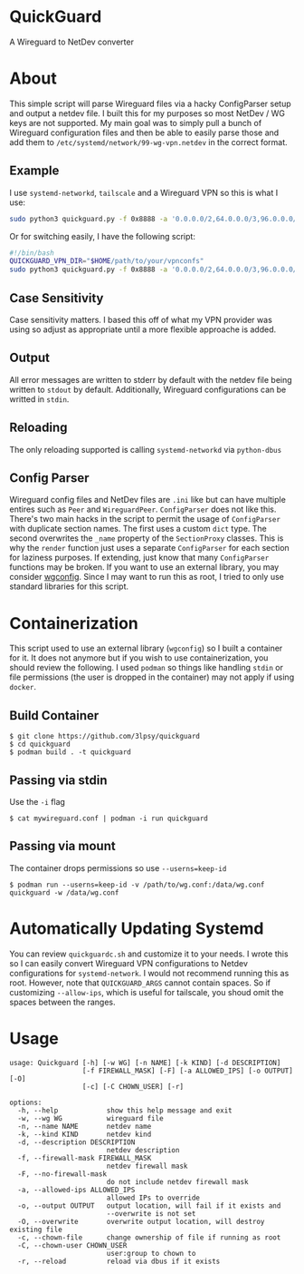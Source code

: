 # QuickGuard
A Wireguard to NetDev converter

# About
This simple script will parse Wireguard files via a hacky ConfigParser setup and output a netdev file. I built this for my purposes so most NetDev / WG keys are not supported. My main goal was to simply pull a bunch of Wireguard configuration files and then be able to easily parse those and add them to `/etc/systemd/network/99-wg-vpn.netdev` in the correct format.

## Example
I use `systemd-networkd`, `tailscale` and a Wireguard VPN so this is what I use:

```bash
sudo python3 quickguard.py -f 0x8888 -a '0.0.0.0/2,64.0.0.0/3,96.0.0.0/6,100.0.0.0/10,100.128.0.0/9,101.0.0.0/8,102.0.0.0/7,104.0.0.0/5,112.0.0.0/4,128.0.0.0/1' --overwrite --chown-file --reload -w ~/path/to/vpnsdir/vpn.conf -o /etc/systemd/network/99-wg-vpn.netdev
```
Or for switching easily, I have the following script:

```bash
#!/bin/bash
QUICKGUARD_VPN_DIR="$HOME/path/to/your/vpnconfs"
sudo python3 quickguard.py -f 0x8888 -a '0.0.0.0/2,64.0.0.0/3,96.0.0.0/6,100.0.0.0/10,100.128.0.0/9,101.0.0.0/8,102.0.0.0/7,104.0.0.0/5,112.0.0.0/4,128.0.0.0/1' --overwrite --chown-file --reload -w $(find "$QUICKGUARD_VPN_DIR" -type f -name '*.conf' | fzf --prompt="Select VPN config > ") -o /etc/systemd/network/99-wg-vpn.netdev
```

## Case Sensitivity
Case sensitivity matters. I based this off of what my VPN provider was using so adjust as appropriate until a more flexible approache is added.

## Output
All error messages are written to stderr by default with the netdev file being written to `stdout` by default. Additionally, Wireguard configurations can be writted in `stdin`.

## Reloading
The only reloading supported is calling `systemd-networkd` via `python-dbus`

## Config Parser
Wireguard config files and NetDev files are `.ini` like but can have multiple entires such as `Peer` and `WireguardPeer`. `ConfigParser` does not like this. There's two main hacks in the script to permit the usage of `ConfigParser` with duplicate section names. The first uses a custom `dict` type. The second overwrites the `_name` property of the `SectionProxy` classes. This is why the `render` function just uses a separate `ConfigParser` for each section for laziness purposes. If extending, just know that many `ConfigParser` functions may be broken. If you want to use an external library, you may consider [wgconfig](https://www.github.com/towalink/wgconfig). Since I may want to run this as root, I tried to only use standard libraries for this script.

# Containerization
This script used to use an external library (`wgconfig`) so I built a container for it. It does not anymore but if you wish to use containerization, you should review the following. I used `podman` so things like handling `stdin` or file permissions (the user is dropped in the container) may not apply if using `docker`.

## Build Container
```
$ git clone https://github.com/3lpsy/quickguard
$ cd quickguard
$ podman build . -t quickguard
```

## Passing via stdin
Use the `-i` flag
```
$ cat mywireguard.conf | podman -i run quickguard
```

## Passing via mount
The container drops permissions so use `--userns=keep-id`
```
$ podman run --userns=keep-id -v /path/to/wg.conf:/data/wg.conf quickguard -w /data/wg.conf
```
# Automatically Updating Systemd
You can review `quickguardc.sh` and customize it to your needs.  I wrote this so I can easily convert Wireguard VPN configurations to Netdev configurations for `systemd-network`. I would not recommend running this as root. However, note that `QUICKGUARD_ARGS` cannot contain spaces. So if customizing `--allow-ips`, which is useful for tailscale, you shoud omit the spaces between the ranges.

# Usage
```
usage: Quickguard [-h] [-w WG] [-n NAME] [-k KIND] [-d DESCRIPTION]
                  [-f FIREWALL_MASK] [-F] [-a ALLOWED_IPS] [-o OUTPUT] [-O]
                  [-c] [-C CHOWN_USER] [-r]

options:
  -h, --help            show this help message and exit
  -w, --wg WG           wireguard file
  -n, --name NAME       netdev name
  -k, --kind KIND       netdev kind
  -d, --description DESCRIPTION
                        netdev description
  -f, --firewall-mask FIREWALL_MASK
                        netdev firewall mask
  -F, --no-firewall-mask
                        do not include netdev firewall mask
  -a, --allowed-ips ALLOWED_IPS
                        allowed IPs to override
  -o, --output OUTPUT   output location, will fail if it exists and
                        --overwrite is not set
  -O, --overwrite       overwrite output location, will destroy existing file
  -c, --chown-file      change ownership of file if running as root
  -C, --chown-user CHOWN_USER
                        user:group to chown to
  -r, --reload          reload via dbus if it exists

```
